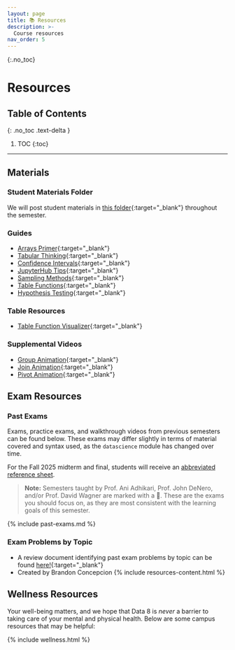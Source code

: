 ```yaml
---
layout: page
title: 📚 Resources
description: >-
  Course resources
nav_order: 5
---
```


{:.no_toc}

# **Resources**

## Table of Contents
{: .no_toc .text-delta }

1. TOC
{:toc}


---

## Materials

### Student Materials Folder

We will post student materials in [this folder](https://drive.google.com/drive/folders/1Mua1tsrMzA-oa75FNqUMl8vlMugG_Gdx?usp=drive_link){:target="\_blank"} throughout the semester.

### Guides

- [Arrays Primer](https://drive.google.com/file/d/1SzpKe_SnFf9_mkLyhETz5-AiaBJBYJDv/view?usp=sharing){:target="\_blank"}
- [Tabular Thinking](https://drive.google.com/file/d/1D9PXUgDLXjFBXZoyGVSKpzk0nKQziDTP/view?usp=sharing){:target="\_blank"}
- [Confidence Intervals](https://drive.google.com/file/d/1MTHu81FjF2SKps4a6x_N_sMWcFs2APx4/view?usp=sharing){:target="\_blank"}
- [JupyterHub Tips](https://drive.google.com/file/d/1vA4x3RIwCq8jY4KvTRpqrnmASS7Se1Bn/view?usp=sharing){:target="\_blank"}
- [Sampling Methods](https://drive.google.com/file/d/1k8uNN0Bg7J0BTgK-0Z5glDNtd_5FTJQl/view?usp=sharing){:target="\_blank"}
- [Table Functions](https://drive.google.com/file/d/1j2hjhweJdGWW0EdvmjGHsXFUatXIZax4/view?usp=sharing){:target="\_blank"}
- [Hypothesis Testing](https://drive.google.com/file/d/1s9e252XRIUYxNeI8dNG4D0f8B9iwEv6x/view?usp=sharing){:target="\_blank"}

### Table Resources

- [Table Function Visualizer](https://www.data8.org/interactive_table_functions/){:target="\_blank"}

### Supplemental Videos

- [Group Animation](https://youtu.be/HLoYTCUP0fc?si=J160YHimo01SVKl0){:target="\_blank"}
- [Join Animation](https://youtu.be/ZGPlcpACNC0?si=nbxrVsBC7hGgV8-n){:target="\_blank"}
- [Pivot Animation](https://youtu.be/4WzXo8eKLAg?si=dWrB6Vedh041wV-N){:target="\_blank"}

## Exam Resources

### Past Exams

Exams, practice exams, and walkthrough videos from previous semesters can be found below. These exams may differ slightly in terms of material covered and syntax used, as the `datascience` module has changed over time.

For the Fall 2025 midterm and final, students will receive an [abbreviated reference sheet](https://drive.google.com/file/d/1W2y9_W2U_AF4KAdpxeTd59YIDIUK-zM9/view).

> **Note:** Semesters taught by Prof. Ani Adhikari, Prof. John DeNero, and/or Prof. David Wagner are marked with a 📍. These are the exams you should focus on, as they are most consistent with the learning goals of this semester.

{% include past-exams.md %}

### Exam Problems by Topic

- A review document identifying past exam problems by topic can be found [here!](https://docs.google.com/document/d/1ZjEpBprnr_AL0z4axkTuhZ61Sm6OEVSwfWS7Z6k2D-4/edit?usp=sharing){:target="\_blank"}
- Created by Brandon Concepcion
  {% include resources-content.html %}

## Wellness Resources

Your well-being matters, and we hope that Data 8 is _never_ a barrier to taking care of your mental and physical health. Below are some campus resources that may be helpful:

{% include wellness.html %}

<!--
* [University Health Services](https://uhs.berkeley.edu/){:target="_blank"}
* [UHS Counseling and Psychological Services (CAPS)](https://uhs.berkeley.edu/caps){:target="_blank"}
* [Campus Academic Accommodations Hub](https://evcp.berkeley.edu/programs-resources/academic-accommodations-hub){:target="_blank"}
* [ASUC Student Advocate's Office](https://advocate.berkeley.edu/){:target="_blank"}
* [Basic Needs Center](https://basicneeds.berkeley.edu/){:target="_blank"}
* [ASUC Mental Health Resources Guide](https://asuc.org/wp-content/uploads/2018/02/Mental-Health-Resources.pdf){:target="_blank"}
-->
